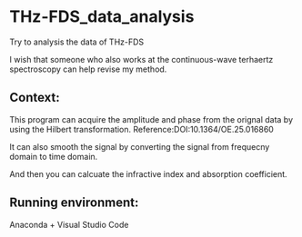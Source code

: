 # THz-FDS_data_analysis
Try to analysis the data of THz-FDS

I wish that someone who also works at the continuous-wave terhaertz spectroscopy can help revise my method.

## Context:

This program can acquire the amplitude and phase from the orignal data by using the Hilbert transformation.
Reference:DOI:10.1364/OE.25.016860

It can also smooth the signal by converting the signal from frequecny domain to time domain.

And then you can calcuate the infractive index and absorption coefficient.

## Running environment:

Anaconda + Visual Studio Code

